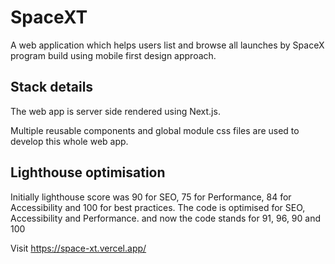 # SpaceXT
A web application which helps users list and browse all launches by SpaceX program build using mobile first design approach.

## Stack details
The web app is server side rendered using Next.js.

Multiple reusable components and global module css files are used to develop this whole web app.

## Lighthouse optimisation
Initially lighthouse score was 90 for SEO, 75 for Performance, 84 for Accessibility and 100 for best practices. The code is optimised for SEO, Accessibility and Performance. and now the code stands for 91, 96, 90 and 100

Visit https://space-xt.vercel.app/
